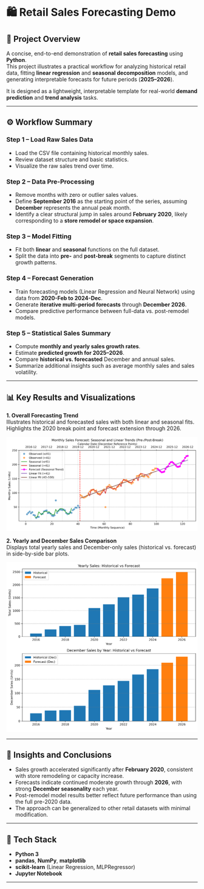 # 🛍️ Retail Sales Forecasting Demo

## 📘 Project Overview

A concise, end-to-end demonstration of **retail sales forecasting** using **Python**.  
This project illustrates a practical workflow for analyzing historical retail data, fitting **linear regression** and **seasonal decomposition** models, and generating interpretable forecasts for future periods (**2025–2026**).

It is designed as a lightweight, interpretable template for real-world **demand prediction** and **trend analysis** tasks.

---

## ⚙️ Workflow Summary

### **Step 1 – Load Raw Sales Data**
- Load the CSV file containing historical monthly sales.
- Review dataset structure and basic statistics.
- Visualize the raw sales trend over time.

### **Step 2 – Data Pre-Processing**
- Remove months with zero or outlier sales values.  
- Define **September 2016** as the starting point of the series, assuming **December** represents the annual peak month.
- Identify a clear structural jump in sales around **February 2020**, likely corresponding to a **store remodel or space expansion**.

### **Step 3 – Model Fitting**
- Fit both **linear** and **seasonal** functions on the full dataset.  
- Split the data into **pre-** and **post-break** segments to capture distinct growth patterns.

### **Step 4 – Forecast Generation**
- Train forecasting models (Linear Regression and Neural Network) using data from **2020-Feb to 2024-Dec**.  
- Generate **iterative multi-period forecasts** through **December 2026**.
- Compare predictive performance between full-data vs. post-remodel models.

### **Step 5 – Statistical Sales Summary**
- Compute **monthly and yearly sales growth rates**.
- Estimate **predicted growth for 2025–2026**.
- Compare **historical vs. forecasted** December and annual sales.
- Summarize additional insights such as average monthly sales and sales volatility.

---

## 📊 Key Results and Visualizations

**1. Overall Forecasting Trend**  
Illustrates historical and forecasted sales with both linear and seasonal fits.  
Highlights the 2020 break point and forecast extension through 2026.

<img src="figures/predictive_trend.png" alt="Predictive Trend" width="600">


**2. Yearly and December Sales Comparison**  
Displays total yearly sales and December-only sales (historical vs. forecast) in side-by-side bar plots.

<img src="figures/yearly_december_bars.png" alt="Predictive Trend" width="600">


---

## 🧠 Insights and Conclusions

- Sales growth accelerated significantly after **February 2020**, consistent with store remodeling or capacity increase.  
- Forecasts indicate continued moderate growth through **2026**, with strong **December seasonality** each year.  
- Post-remodel model results better reflect future performance than using the full pre-2020 data.  
- The approach can be generalized to other retail datasets with minimal modification.

---

## 🧰 Tech Stack

- **Python 3**
- **pandas**, **NumPy**, **matplotlib**
- **scikit-learn** (Linear Regression, MLPRegressor)
- **Jupyter Notebook**

---